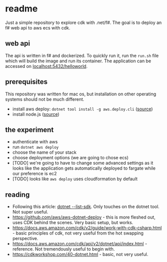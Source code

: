 # readme

Just a simple repository to explore cdk with .net/f#. The goal is to deploy an f# web api to aws ecs with cdk.

## web api

The api is written in f# and dockerized. To quickly run it, run the `run.sh` file which will build the image and run its container. The application can be accessed on [localhost:5432/helloworld](localhost:5432/helloworld).

## prerequisites

This repository was written for mac os, but installation on other operating systems should not be much different.

* install aws deploy: `dotnet tool install -g aws.deploy.cli` ([source](https://aws.amazon.com/blogs/developer/update-new-net-deployment-experience/))
* install node.js ([source](https://nodejs.org/en/))

## the experiment

* authenticate with aws
* run `dotnet aws deploy`
* choose the name of your stack
* choose deployment options (we are going to chose ecs)
* [TODO] we're going to have to change some advanced settings as it looks like the application gets automatically deployed to fargate while our preference is ec2
* [TODO] looks like `aws deploy` uses cloudformation by default

## reading

* Following this article: [dotnet --list-sdk](https://aws.amazon.com/blogs/developer/update-new-net-deployment-experience/). Only touches on the dotnet tool. Not super useful.
* https://github.com/aws/aws-dotnet-deploy - this is more fleshed out, uses CDK behind the scenes. Very basic setup, but works.
* https://docs.aws.amazon.com/cdk/v2/guide/work-with-cdk-csharp.html - basic principles of cdk, not very useful from the hot swapping perspective.
* https://docs.aws.amazon.com/cdk/api/v2/dotnet/api/index.html - reference. Not tremendously useful to begin with.
* https://cdkworkshop.com/40-dotnet.html - basic, not very useful.